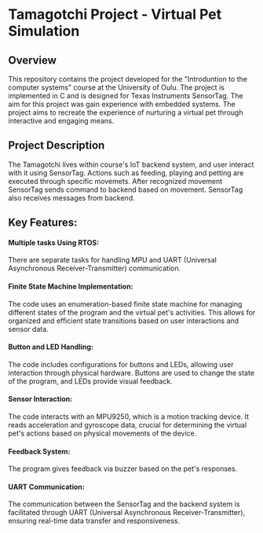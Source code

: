 # Tamagotchi Project - Virtual Pet Simulation

## Overview

This repository contains the project developed for the "Introduntion to the computer systems" course at the University of Oulu. The project is implemented in C and is designed for Texas Instruments SensorTag. The aim for this project was gain experience with embedded systems. The project aims to recreate the experience of nurturing a virtual pet through interactive and engaging means.

## Project Description 

The Tamagotchi lives within course's IoT backend system, and user interact with it using SensorTag. Actions such as feeding, playing and petting are executed through specific movemets. After recognized movement SensorTag sends command to backend based on movement. SensorTag also receives messages from backend.

## Key Features:

#### Multiple tasks Using RTOS:
There are separate tasks for handling MPU and UART (Universal Asynchronous Receiver-Transmitter) communication.
#### Finite State Machine Implementation:
The code uses an enumeration-based finite state machine for managing different states of the program and the virtual pet's activities. This allows for organized and efficient state transitions based on user interactions and sensor data.
#### Button and LED Handling:
The code includes configurations for buttons and LEDs, allowing user interaction through physical hardware. Buttons are used to change the state of the program, and LEDs provide visual feedback.
#### Sensor Interaction:
The code interacts with an MPU9250, which is a motion tracking device. It reads acceleration and gyroscope data, crucial for determining the virtual pet's actions based on physical movements of the device.
#### Feedback System:
The program gives feedback via buzzer based on the pet's responses.
#### UART Communication:
The communication between the SensorTag and the backend system is facilitated through UART (Universal Asynchronous Receiver-Transmitter), ensuring real-time data transfer and responsiveness.
